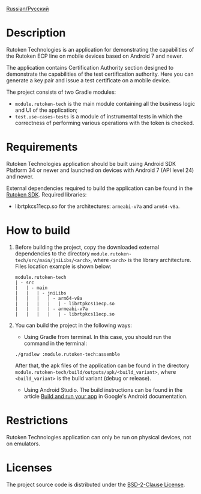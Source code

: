 [Russian/Русский](README_RUS.md)

# Description

Rutoken Technologies is an application for demonstrating the capabilities of the Rutoken ECP line on mobile devices
based on Android 7 and newer.

The application contains Certification Authority section designed to demonstrate the capabilities of the test
certification authority. Here you can generate a key pair and issue a test certificate on a mobile device.

The project consists of two Gradle modules:

* `module.rutoken-tech` is the main module containing all the business logic and UI of the application;
* `test.use-cases-tests` is a module of instrumental tests in which the correctness of performing various operations
  with the token is checked.

# Requirements

Rutoken Technologies application should be built using Android SDK Platform 34 or newer and launched on devices with
Android 7 (API level 24) and newer.

External dependencies required to build the application can be found in
the [Rutoken SDK](https://www.rutoken.ru/developers/sdk/). Required libraries:

* librtpkcs11ecp.so for the architectures: `armeabi-v7a` and `arm64-v8a`.

# How to build

1. Before building the project, copy the downloaded external dependencies to the
   directory `module.rutoken-tech/src/main/jniLibs/<arch>`, where `<arch>` is the library architecture. Files location
   example is shown below:

    ```Text
    module.rutoken-tech
    | - src
    |   | - main
    |   |   | - jniLibs
    |   |   |   | - arm64-v8a
    |   |   |   |   | - librtpkcs11ecp.so
    |   |   |   | - armeabi-v7a
    |   |   |   |   | - librtpkcs11ecp.so
    ```

2. You can build the project in the following ways:

    * Using Gradle from terminal. In this case, you should run the command in the terminal:

   ```shell
   ./gradlew :module.rutoken-tech:assemble
   ```

   After that, the apk files of the application can be found in the
   directory `module.rutoken-tech/build/outputs/apk/<build_variant>`, where `<build_variant>` is the build variant
   (debug or release).

    * Using Android Studio. The build instructions can be found in the
      article [Build and run your app](https://developer.android.com/studio/run) in Google's Android documentation.

# Restrictions

Rutoken Technologies application can only be run on physical devices, not on emulators.

# Licenses

The project source code is distributed under the [BSD-2-Clause License](LICENSE).

